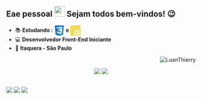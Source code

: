 ## Eae pessoal <img height="28" width="28" src="https://github.com/LuanThierry/LuanThierry/blob/master/m%C3%A3ozinha.gif"> Sejam todos bem-vindos! :wink:
- :books: **Estudando : <img align="center" alt="Thierry-CSS" height="28" width="28" src="https://raw.githubusercontent.com/devicons/devicon/master/icons/css3/css3-original.svg"> e <img align="center" alt="Thierry-JAVASCRIPT" height="28" width="28" src="https://raw.githubusercontent.com/devicons/devicon/master/icons/javascript/javascript-plain.svg">**
- :computer: **Desenvolvedor Front-End Iniciante**
- :city_sunset: **Itaquera - São Paulo**
 <p align="right" > <img src="https://komarev.com/ghpvc/?username=LuanThierry" alt="LuanThierry" /> </p>
<div align="center" > 

<img height="180em" src="https://github-readme-stats.vercel.app/api?username=LuanThierry&show_icons=true&theme=tokyonight&include_all_commits=true&count_private=true"/>
  
<img height="180em" src="https://github-readme-stats.vercel.app/api/top-langs/?username=LuanThierry&layout=compact&langs_count=7&theme=tokyonight"/>
</div>

<div style="display: inline_block"><br> 

<a href="https://www.instagram.com/_luan.thr" target="_blank"><img src="https://img.shields.io/badge/-Instagram-%23E4405F?style=for-the-badge&logo=instagram&logoColor=white" target="_blank"></a>
<a href="https://www.linkedin.com/in/luantom27/" target="_blank"><img src="https://img.shields.io/badge/-LinkedIn-%230077B5?style=for-the-badge&logo=linkedin&logoColor=white" target="_blank"></a> 
<a href="https://www.chess.com/member/luanthierry" target="_blank"><img src="https://img.shields.io/badge/-Chess.com-green?style=for-the-badge&logo=chess.com&logoColor=white" target="_blank"></a> 

</div>
